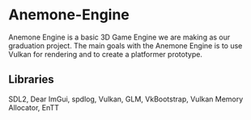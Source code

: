 # Anemone-Engine
Anemone Engine is a basic 3D Game Engine we are making as our graduation project.
The main goals with the Anemone Engine is to use Vulkan for rendering and to create a platformer prototype.

## Libraries
SDL2, Dear ImGui, spdlog, Vulkan, GLM, VkBootstrap, Vulkan Memory Allocator, EnTT
